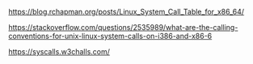 

https://blog.rchapman.org/posts/Linux_System_Call_Table_for_x86_64/

https://stackoverflow.com/questions/2535989/what-are-the-calling-conventions-for-unix-linux-system-calls-on-i386-and-x86-6



https://syscalls.w3challs.com/